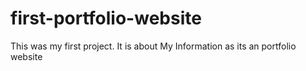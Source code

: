 # first-portfolio-website
This was my first  project. It is about My Information as its an portfolio website 
